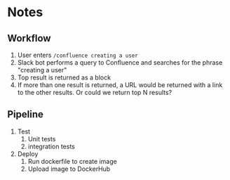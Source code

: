 # Notes

## Workflow

1. User enters `/confluence creating a user`
2. Slack bot performs a query to Confluence and searches for the phrase "creating a user"
3. Top result is returned as a block
4. If more than one result is returned, a URL would be returned with a link to the other results. Or could we return top N results?

## Pipeline

1. Test
   1. Unit tests
   2. integration tests
2. Deploy
   1. Run dockerfile to create image
   2. Upload image to DockerHub
